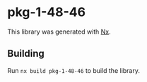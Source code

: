 # pkg-1-48-46

This library was generated with [Nx](https://nx.dev).

## Building

Run `nx build pkg-1-48-46` to build the library.
